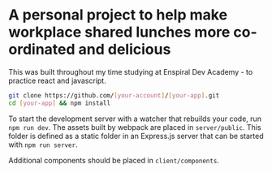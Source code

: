 # A personal project to help make workplace shared lunches more co-ordinated and delicious

This was built throughout my time studying at Enspiral Dev Academy - to practice react and javascript.


```sh
git clone https://github.com/[your-account]/[your-app].git
cd [your-app] && npm install
```

To start the development server with a watcher that rebuilds your code, run `npm run dev`. The assets built by webpack are placed in `server/public`. This folder is defined as a static folder in an Express.js server that can be started with `npm run server`.

Additional components should be placed in `client/components`.
